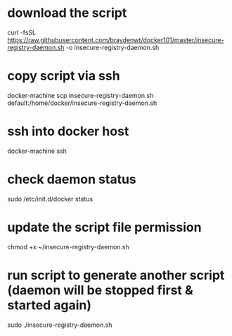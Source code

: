 # download the script
curl -fsSL https://raw.githubusercontent.com/braydenwt/docker101/master/insecure-registry-daemon.sh -o insecure-registry-daemon.sh

# copy script via ssh
docker-machine scp insecure-registry-daemon.sh default:/home/docker/insecure-registry-daemon.sh

# ssh into docker host
docker-machine ssh

# check daemon status
sudo /etc/init.d/docker status

# update the script file permission
chmod +x ~/insecure-registry-daemon.sh

# run script to generate another script (daemon will be stopped first & started again)
sudo ./insecure-registry-daemon.sh

